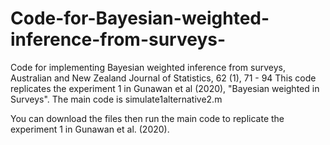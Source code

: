 # Code-for-Bayesian-weighted-inference-from-surveys-
Code for implementing Bayesian weighted inference from surveys, Australian and New Zealand Journal of Statistics, 62 (1), 71 - 94
This code replicates the experiment 1 in Gunawan et al (2020), "Bayesian weighted in Surveys".
The main code is simulate1alternative2.m

You can download the files then run the main code to replicate the experiment 1 in Gunawan et al. (2020).

